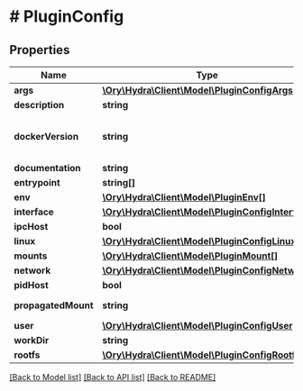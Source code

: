 # # PluginConfig

## Properties

Name | Type | Description | Notes
------------ | ------------- | ------------- | -------------
**args** | [**\Ory\Hydra\Client\Model\PluginConfigArgs**](PluginConfigArgs.md) |  |
**description** | **string** | description |
**dockerVersion** | **string** | Docker Version used to create the plugin | [optional]
**documentation** | **string** | documentation |
**entrypoint** | **string[]** | entrypoint |
**env** | [**\Ory\Hydra\Client\Model\PluginEnv[]**](PluginEnv.md) | env |
**interface** | [**\Ory\Hydra\Client\Model\PluginConfigInterface**](PluginConfigInterface.md) |  |
**ipcHost** | **bool** | ipc host |
**linux** | [**\Ory\Hydra\Client\Model\PluginConfigLinux**](PluginConfigLinux.md) |  |
**mounts** | [**\Ory\Hydra\Client\Model\PluginMount[]**](PluginMount.md) | mounts |
**network** | [**\Ory\Hydra\Client\Model\PluginConfigNetwork**](PluginConfigNetwork.md) |  |
**pidHost** | **bool** | pid host |
**propagatedMount** | **string** | propagated mount |
**user** | [**\Ory\Hydra\Client\Model\PluginConfigUser**](PluginConfigUser.md) |  | [optional]
**workDir** | **string** | work dir |
**rootfs** | [**\Ory\Hydra\Client\Model\PluginConfigRootfs**](PluginConfigRootfs.md) |  | [optional]

[[Back to Model list]](../../README.md#models) [[Back to API list]](../../README.md#endpoints) [[Back to README]](../../README.md)
